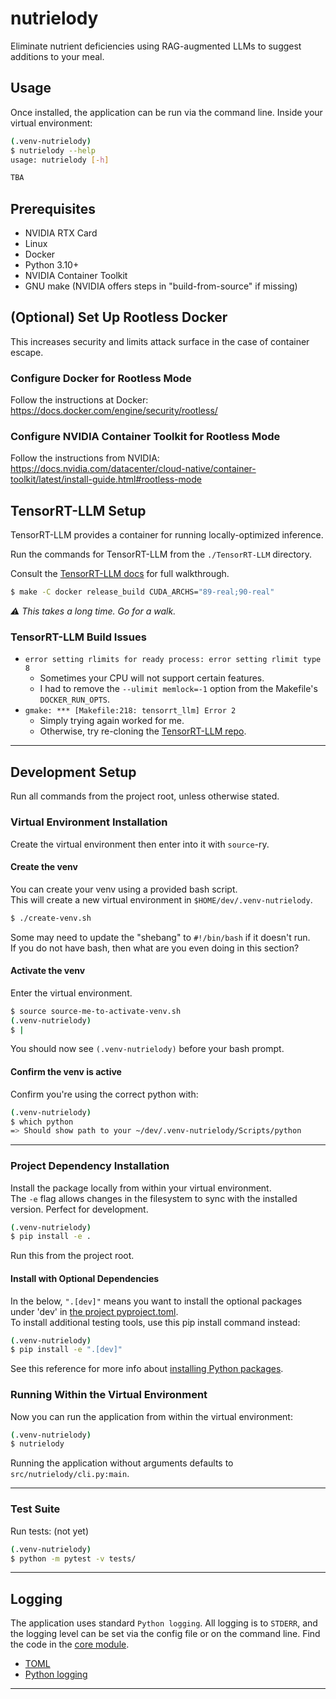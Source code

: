 # nutrielody

Eliminate nutrient deficiencies using RAG-augmented LLMs to suggest additions to your meal.

## Usage

Once installed, the application can be run via the command line. Inside your virtual environment:

```bash
(.venv-nutrielody)
$ nutrielody --help
usage: nutrielody [-h] 

TBA
```

## Prerequisites

- NVIDIA RTX Card
- Linux
- Docker
- Python 3.10+
- NVIDIA Container Toolkit
- GNU make (NVIDIA offers steps in "build-from-source" if missing)

## (Optional) Set Up Rootless Docker

This increases security and limits attack surface in the case of container escape.

### Configure Docker for Rootless Mode

Follow the instructions at Docker: https://docs.docker.com/engine/security/rootless/

### Configure NVIDIA Container Toolkit for Rootless Mode

Follow the instructions from NVIDIA: https://docs.nvidia.com/datacenter/cloud-native/container-toolkit/latest/install-guide.html#rootless-mode

## TensorRT-LLM Setup

TensorRT-LLM provides a container for running locally-optimized inference.

Run the commands for TensorRT-LLM from the `./TensorRT-LLM` directory.

Consult the [TensorRT-LLM docs](https://nvidia.github.io/TensorRT-LLM/installation/build-from-source-linux.html#option-1-build-tensorrt-llm-in-one-step) for full walkthrough.

```bash
$ make -C docker release_build CUDA_ARCHS="89-real;90-real"
```

_:warning: This takes a long time. Go for a walk._

### TensorRT-LLM Build Issues

- `error setting rlimits for ready process: error setting rlimit type 8`
    - Sometimes your CPU will not support certain features. 
    - I had to remove the `--ulimit memlock=-1` option from the Makefile's `DOCKER_RUN_OPTS`.
- `gmake: *** [Makefile:218: tensorrt_llm] Error 2`
    - Simply trying again worked for me.
    - Otherwise, try re-cloning the [TensorRT-LLM repo](https://github.com/NVIDIA/TensorRT-LLM).

---

## Development Setup

Run all commands from the project root, unless otherwise stated.

### Virtual Environment Installation

Create the virtual environment then enter into it with `source`-ry.

#### Create the venv

You can create your venv using a provided bash script.  
This will create a new virtual environment in `$HOME/dev/.venv-nutrielody`.

```bash
$ ./create-venv.sh
```

Some may need to update the "shebang" to `#!/bin/bash` if it doesn't run.  
If you do not have bash, then what are you even doing in this section?

#### Activate the venv

Enter the virtual environment.

```bash
$ source source-me-to-activate-venv.sh
(.venv-nutrielody)
$ |
```

You should now see `(.venv-nutrielody)` before your bash prompt.

#### Confirm the venv is active

Confirm you're using the correct python with:

```bash
(.venv-nutrielody)
$ which python
=> Should show path to your ~/dev/.venv-nutrielody/Scripts/python
```

---

### Project Dependency Installation

Install the package locally from within your virtual environment.  
The `-e` flag allows changes in the filesystem to sync with the installed version. Perfect for development.

```bash
(.venv-nutrielody)
$ pip install -e .
```
Run this from the project root.

#### Install with Optional Dependencies

In the below, `".[dev]"` means you want to install the optional packages under 'dev' in [the project pyproject.toml](pyproject.toml).  
To install additional testing tools, use this pip install command instead:

```bash
(.venv-nutrielody)
$ pip install -e ".[dev]"
```

See this reference for more info about [installing Python packages](https://packaging.python.org/en/latest/tutorials/installing-packages/).

### Running Within the Virtual Environment

Now you can run the application from within the virtual environment:

```bash
(.venv-nutrielody)
$ nutrielody
```

Running the application without arguments defaults to `src/nutrielody/cli.py:main`.

---

### Test Suite

Run tests: (not yet)

```bash
(.venv-nutrielody)
$ python -m pytest -v tests/
```

---

## Logging

The application uses standard `Python logging`. All logging is to `STDERR`,
and the logging level can be set via the config file or on the command line.
Find the code in the [core module](src/nutrielody/core/).


* [TOML](https://toml.io)
* [Python logging](https://docs.python.org/3/library/logging.html)

---

